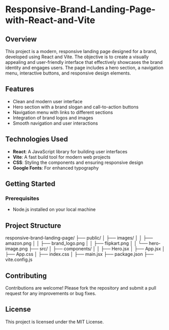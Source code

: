 # Responsive-Brand-Landing-Page-with-React-and-Vite

## Overview
This project is a modern, responsive landing page designed for a brand, developed using React and Vite. The objective is to create a visually appealing and user-friendly interface that effectively showcases the brand identity and engages users. The page includes a hero section, a navigation menu, interactive buttons, and responsive design elements.

## Features
- Clean and modern user interface
- Hero section with a brand slogan and call-to-action buttons
- Navigation menu with links to different sections
- Integration of brand logos and images
- Smooth navigation and user interactions

## Technologies Used
- **React**: A JavaScript library for building user interfaces
- **Vite**: A fast build tool for modern web projects
- **CSS**: Styling the components and ensuring responsive design
- **Google Fonts**: For enhanced typography

## Getting Started

### Prerequisites
- Node.js installed on your local machine

## Project Structure
responsive-brand-landing-page/
├── public/
│   ├── images/
│   │   ├── amazon.png
│   │   ├── brand_logo.png
│   │   ├── flipkart.png
│   │   └── hero-image.png
├── src/
│   ├── components/
│   │   ├── Hero.jsx
│   ├── App.jsx
│   ├── App.css
│   ├── index.css
│   ├── main.jsx
├── package.json
├── vite.config.js

## Contributing
Contributions are welcome! Please fork the repository and submit a pull request for any improvements or bug fixes.

## License
This project is licensed under the MIT License.
